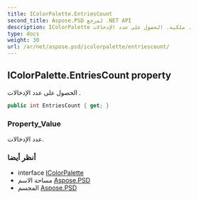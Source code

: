 ```yaml
---
title: IColorPalette.EntriesCount
second_title: Aspose.PSD لمرجع .NET API
description: IColorPalette ملكية. الحصول على عدد الإدخالات .
type: docs
weight: 30
url: /ar/net/aspose.psd/icolorpalette/entriescount/
---
```

## IColorPalette.EntriesCount property

الحصول على عدد الإدخالات .

```csharp
public int EntriesCount { get; }
```

### Property_Value

عدد الإدخالات.

### أنظر أيضا

* interface [IColorPalette](../)
* مساحة الاسم [Aspose.PSD](../../icolorpalette/)
* المجسم [Aspose.PSD](../../../)


